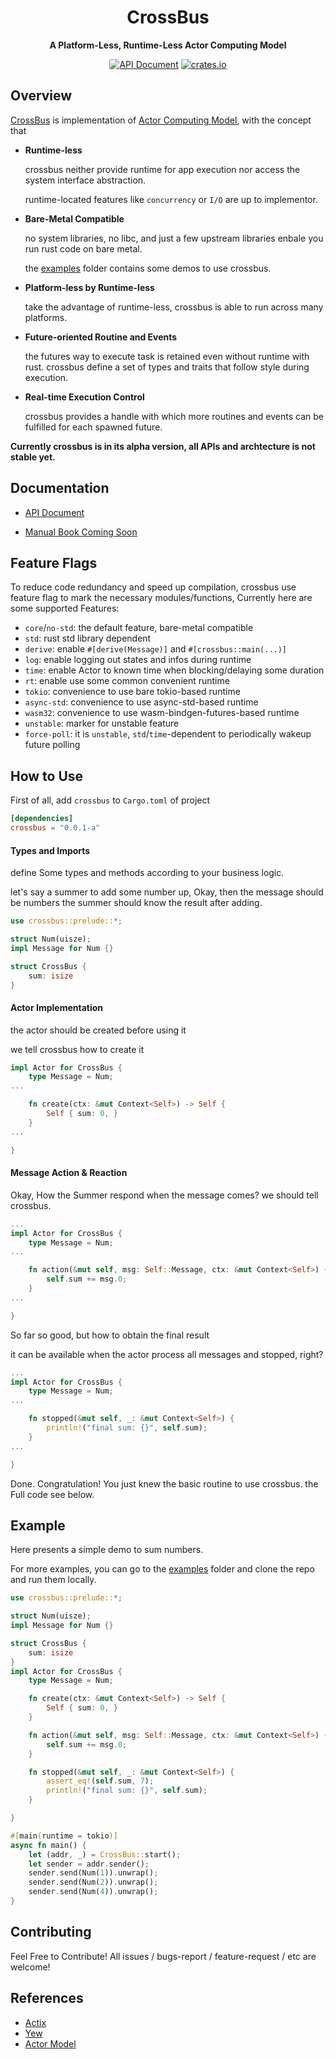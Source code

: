 <div align="center">
  <h1>CrossBus</h1>
  <p>
    <strong>A Platform-Less, Runtime-Less Actor Computing Model</strong>
  </p>

  <p>

[![API Document](https://img.shields.io/docsrs/crossbus/latest)](https://docs.rs/crossbus)
[![crates.io](https://img.shields.io/crates/v/crossbus.svg)](https://crates.io/crates/crossbus)

  </p>
</div>

## Overview
[CrossBus](https://github.com/hominee/crossbus) is implementation of
[Actor Computing Model](https://en.wikipedia.org/wiki/Actor_model), 
with the concept that 

- **Runtime-less**

  crossbus neither provide runtime for app execution 
  nor access the system interface abstraction. 

  runtime-located features like `concurrency` or `I/O`
  are up to implementor. 

- **Bare-Metal Compatible**

  no system libraries, no libc, and just a few upstream libraries
  enbale you run rust code on bare metal.

  the [examples](https://github.com/hominee/crossbus/tree/master/examples/no-std)
  folder contains some demos to use crossbus. 

- **Platform-less by Runtime-less** 

  take the advantage of runtime-less, crossbus is able to run 
  across many platforms. 

- **Future-oriented Routine and Events**

  the futures way to execute task is retained even 
  without runtime with rust. crossbus define a set of types 
  and traits that follow style during execution.

- **Real-time Execution Control**

  crossbus provides a handle with which more routines and events
  can be fulfilled for each spawned future.

**Currently crossbus is in its alpha version, all APIs and archtecture 
is not stable yet.**

## Documentation

- [API Document](https://docs.rs/crossbus)

- [Manual Book Coming Soon]()

## Feature Flags 
To reduce code redundancy and speed up compilation, crossbus use feature flag to mark the necessary modules/functions, Currently here are some supported Features:

- `core`/`no-std`: the default feature, bare-metal compatible 
- `std`: rust std library dependent
- `derive`: enable `#[derive(Message)]` and `#[crossbus::main(...)]`
- `log`: enable logging out states and infos during runtime
- `time`: enable Actor to known time when blocking/delaying some duration
- `rt`: enable use some common convenient runtime 
- `tokio`: convenience to use bare tokio-based runtime 
- `async-std`: convenience to use async-std-based runtime  
- `wasm32`: convenience to use wasm-bindgen-futures-based runtime 
- `unstable`: marker for unstable feature
- `force-poll`: it is `unstable`, `std`/`time`-dependent to periodically wakeup future polling

## How to Use 
First of all, add `crossbus` to `Cargo.toml` of project
```toml 
[dependencies]
crossbus = "0.0.1-a"
```
#### Types and Imports

define Some types and methods according to your business logic.

let's say a summer to add some number up, 
Okay, then the message should be numbers
the summer should know the result after adding.
```rust
use crossbus::prelude::*;

struct Num(uisze);
impl Message for Num {}

struct CrossBus {
    sum: isize
}
```

#### Actor Implementation

the actor should be created before using it

we tell crossbus how to create it

```rust 
impl Actor for CrossBus {
    type Message = Num;
...

    fn create(ctx: &mut Context<Self>) -> Self {
        Self { sum: 0, }
    }
...

}

```

#### Message Action & Reaction

Okay, How the Summer respond when the message comes?
we should tell crossbus.

```rust 
...
impl Actor for CrossBus {
    type Message = Num;
...

    fn action(&mut self, msg: Self::Message, ctx: &mut Context<Self>) {
        self.sum += msg.0;
    }
...

}

```
So far so good, but how to obtain the final result 

it can be available when the actor process all messages 
and stopped, right? 

```rust 
...
impl Actor for CrossBus {
    type Message = Num;
...

    fn stopped(&mut self, _: &mut Context<Self>) {
        println!("final sum: {}", self.sum);
    }
...

}

```

Done. Congratulation! You just knew the basic routine to use crossbus.
the Full code see below.

## Example
Here presents a simple demo to sum numbers.

For more examples, you can go to the [examples](https://github.com/hominee/crossbus/examples) folder
and clone the repo and run them locally.

```rust 
use crossbus::prelude::*;

struct Num(uisze);
impl Message for Num {}

struct CrossBus {
    sum: isize
}
impl Actor for CrossBus {
    type Message = Num;

    fn create(ctx: &mut Context<Self>) -> Self {
        Self { sum: 0, }
    }

    fn action(&mut self, msg: Self::Message, ctx: &mut Context<Self>) {
        self.sum += msg.0;
    }

    fn stopped(&mut self, _: &mut Context<Self>) {
        assert_eq!(self.sum, 7);
        println!("final sum: {}", self.sum);
    }

}

#[main(runtime = tokio)]
async fn main() {
    let (addr, _) = CrossBus::start();
    let sender = addr.sender();
    sender.send(Num(1)).unwrap();
    sender.send(Num(2)).unwrap();
    sender.send(Num(4)).unwrap();
}
```

## Contributing

Feel Free to Contribute! All issues / bugs-report / feature-request / etc
are welcome!

## References 

- [Actix](https://actix.rs)
- [Yew](https://yew.rs)
- [Actor Model](https://en.wikipedia.org/wiki/Actor_model)

